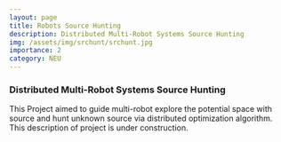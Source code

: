 ```yaml
---
layout: page
title: Robots Source Hunting
description: Distributed Multi-Robot Systems Source Hunting
img: /assets/img/srchunt/srchunt.jpg
importance: 2
category: NEU
---
```


### Distributed Multi-Robot Systems Source Hunting
This Project aimed to guide multi-robot explore the potential space with source and hunt unknown source via distributed optimization algorithm. This description of project is under construction. 